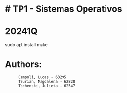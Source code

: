 # # TP1 - Sistemas Operativos
# 20241Q

sudo apt install make

# Authors:
          Campoli, Lucas - 63295
          Taurian, Magdalena - 62828
          Techenski, Julieta - 62547
